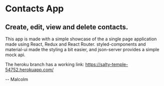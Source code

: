 # Contacts App
## Create, edit, view and delete contacts.

This app is made with a simple showcase of the a single page application made using React, Redux and React Router. styled-components and material-ui made
the styling a bit easier, and json-server provides a simple mock api.

The heroku branch has a working link: https://salty-temple-54752.herokuapp.com/

-- Malcolm
